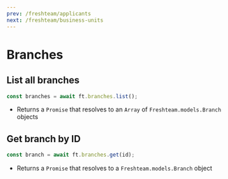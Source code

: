 ```yaml
---
prev: /freshteam/applicants
next: /freshteam/business-units
---
```


# Branches

## List all branches

```js
const branches = await ft.branches.list();
```

- Returns a `Promise` that resolves to an `Array` of `Freshteam.models.Branch` objects

## Get branch by ID

```js
const branch = await ft.branches.get(id);
```

- Returns a `Promise` that resolves to a `Freshteam.models.Branch` object
